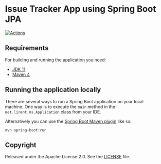 # Issue Tracker App using Spring Boot JPA

[![Actions](https://github.com/lirent/issue-tracker-ms-spring-boot-rest-jpa/workflows/Java%20CI%20with%20Maven/badge.svg)](https://github.com/lirent/issue-tracker-ms-spring-boot-rest-jpa/actions)


## Requirements

For building and running the application you need:

- [JDK 11](http://www.oracle.com/technetwork/java/javase/downloads/jdk11-downloads-2133151.html)
- [Maven 4](https://maven.apache.org)

## Running the application locally

There are several ways to run a Spring Boot application on your local machine. One way is to execute the `main` method in the `net.lirent.ms.Application` class from your IDE.

Alternatively you can use the [Spring Boot Maven plugin](https://docs.spring.io/spring-boot/docs/current/reference/html/build-tool-plugins-maven-plugin.html) like so:

```shell
mvn spring-boot:run
```


## Copyright

Released under the Apache License 2.0. See the [LICENSE](https://github.com/lirent/issue-tracker-ms-spring-boot-rest-jpa/master/LICENSE) file.
